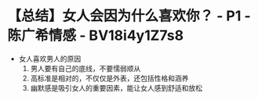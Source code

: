 # 【总结】女人会因为什么喜欢你？ - P1 - 陈广希情感 - BV18i4y1Z7s8

-   女人喜欢男人的原因
    1.  男人要有自己的底线，不要懦弱顺从
    2.  高标准是相对的，不仅仅是外表，还包括性格和涵养
    3.  幽默感是吸引女人的重要因素，能让女人感到舒适和放松